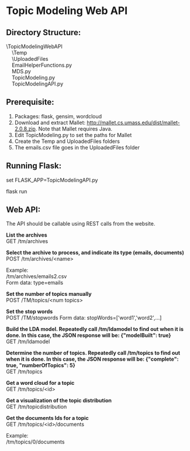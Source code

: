 # Topic Modeling Web API

## Directory Structure:


\TopicModelingWebAPI<br>
&nbsp;&nbsp;&nbsp;&nbsp;\Temp<br>
&nbsp;&nbsp;&nbsp;&nbsp;\UploadedFiles<br>
&nbsp;&nbsp;&nbsp;&nbsp;EmailHelperFunctions.py<br>
&nbsp;&nbsp;&nbsp;&nbsp;MDS.py<br>
&nbsp;&nbsp;&nbsp;&nbsp;TopicModeling.py<br>
&nbsp;&nbsp;&nbsp;&nbsp;TopicModelingAPI.py<br>

## Prerequisite:
1. Packages: flask, gensim, wordcloud
2. Download and extract Mallet: http://mallet.cs.umass.edu/dist/mallet-2.0.8.zip.  Note that Mallet requires Java.
3. Edit TopicModeling.py to set the paths for Mallet
4. Create the Temp and UploadedFiles folders
5. The emails.csv file goes in the UploadedFiles folder

## Running Flask:
set FLASK_APP=TopicModelingAPI.py

flask run


## Web API:

The API should be callable using REST calls from the website.

**List the archives**<br>
GET	/tm/archives

**Select the archive to process, and indicate its type (emails, documents)**<br>
POST	/tm/archives/\<name\>

Example:<br>
/tm/archives/emails2.csv<br>
Form data: type=emails

**Set the number of topics manually**<br>
POST	/TM/topics/\<num topics\>

**Set the stop words**<br>
POST	/TM/stopwords
Form data: stopWords=['word1','word2',...]

**Build the LDA model. Repeatedly call /tm/ldamodel to find out when it is done. In this case, the JSON response will be: {"modelBuilt": true}**<br>
GET	/tm/ldamodel<br>

**Determine the number of topics.  Repeatedly call /tm/topics to find out when it is done. In this case, the JSON response will be: {"complete": true, "numberOfTopics": 5}**<br>
GET	/tm/topics<br>

**Get a word cloud for a topic**<br>
GET	/tm/topics/\<id\>

**Get a visualization of the topic distribution**<br>
GET	/tm/topicdistribution<br>

**Get the documents Ids for a topic**<br>
GET	/tm/topics/\<id\>/documents

Example:<br>
/tm/topics/0/documents
